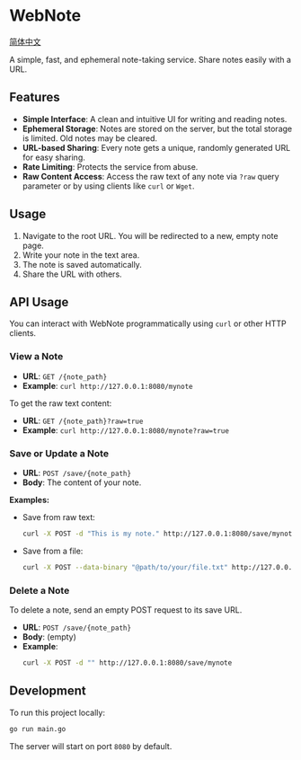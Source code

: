# WebNote

[简体中文](README_zh.md)

A simple, fast, and ephemeral note-taking service. Share notes easily with a URL.

## Features

- **Simple Interface**: A clean and intuitive UI for writing and reading notes.
- **Ephemeral Storage**: Notes are stored on the server, but the total storage is limited. Old notes may be cleared.
- **URL-based Sharing**: Every note gets a unique, randomly generated URL for easy sharing.
- **Rate Limiting**: Protects the service from abuse.
- **Raw Content Access**: Access the raw text of any note via `?raw` query parameter or by using clients like `curl` or `Wget`.

## Usage

1.  Navigate to the root URL. You will be redirected to a new, empty note page.
2.  Write your note in the text area.
3.  The note is saved automatically.
4.  Share the URL with others.

## API Usage

You can interact with WebNote programmatically using `curl` or other HTTP clients.

### View a Note

-   **URL**: `GET /{note_path}`
-   **Example**: `curl http://127.0.0.1:8080/mynote`

To get the raw text content:

-   **URL**: `GET /{note_path}?raw=true`
-   **Example**: `curl http://127.0.0.1:8080/mynote?raw=true`

### Save or Update a Note

-   **URL**: `POST /save/{note_path}`
-   **Body**: The content of your note.

**Examples:**

-   Save from raw text:
    ```bash
    curl -X POST -d "This is my note." http://127.0.0.1:8080/save/mynote
    ```
-   Save from a file:
    ```bash
    curl -X POST --data-binary "@path/to/your/file.txt" http://127.0.0.1:8080/save/mynote
    ```

### Delete a Note

To delete a note, send an empty POST request to its save URL.

-   **URL**: `POST /save/{note_path}`
-   **Body**: (empty)
-   **Example**:
    ```bash
    curl -X POST -d "" http://127.0.0.1:8080/save/mynote
    ```

## Development

To run this project locally:

```bash
go run main.go
```

The server will start on port `8080` by default.